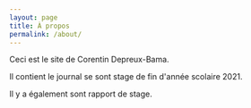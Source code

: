 ```yaml
---
layout: page
title: À propos
permalink: /about/
---
```




Ceci est le site de Corentin Depreux-Bama.

Il contient le journal se sont stage de fin d'année scolaire 2021.

Il y a également sont rapport de stage.

